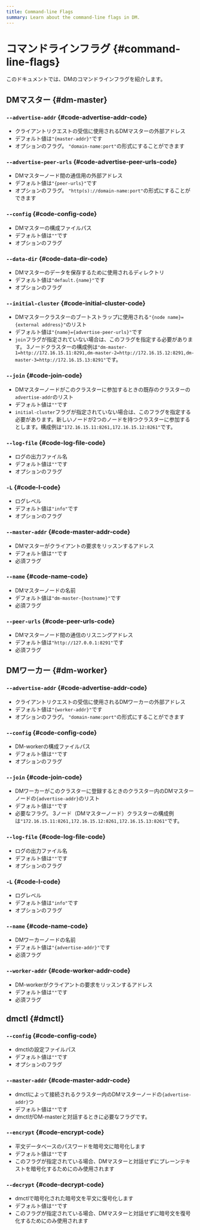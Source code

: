 ```yaml
---
title: Command-line Flags
summary: Learn about the command-line flags in DM.
---
```


# コマンドラインフラグ {#command-line-flags}

このドキュメントでは、DMのコマンドラインフラグを紹介します。

## DMマスター {#dm-master}

### <code>--advertise-addr</code> {#code-advertise-addr-code}

-   クライアントリクエストの受信に使用されるDMマスターの外部アドレス
-   デフォルト値は`"{master-addr}"`です
-   オプションのフラグ。 `"domain-name:port"`の形式にすることができます

### <code>--advertise-peer-urls</code> {#code-advertise-peer-urls-code}

-   DMマスターノード間の通信用の外部アドレス
-   デフォルト値は`"{peer-urls}"`です
-   オプションのフラグ。 `"http(s)://domain-name:port"`の形式にすることができます

### <code>--config</code> {#code-config-code}

-   DMマスターの構成ファイルパス
-   デフォルト値は`""`です
-   オプションのフラグ

### <code>--data-dir</code> {#code-data-dir-code}

-   DMマスターのデータを保存するために使用されるディレクトリ
-   デフォルト値は`"default.{name}"`です
-   オプションのフラグ

### <code>--initial-cluster</code> {#code-initial-cluster-code}

-   DMマスタークラスターのブートストラップに使用される`"{node name}={external address}"`のリスト
-   デフォルト値は`"{name}={advertise-peer-urls}"`です
-   `join`フラグが指定されていない場合は、このフラグを指定する必要があります。 3ノードクラスターの構成例は`"dm-master-1=http://172.16.15.11:8291,dm-master-2=http://172.16.15.12:8291,dm-master-3=http://172.16.15.13:8291"`です。

### <code>--join</code> {#code-join-code}

-   DMマスターノードがこのクラスターに参加するときの既存のクラスターの`advertise-addr`のリスト
-   デフォルト値は`""`です
-   `initial-cluster`フラグが指定されていない場合は、このフラグを指定する必要があります。新しいノードが2つのノードを持つクラスターに参加するとします。構成例は`"172.16.15.11:8261,172.16.15.12:8261"`です。

### <code>--log-file</code> {#code-log-file-code}

-   ログの出力ファイル名
-   デフォルト値は`""`です
-   オプションのフラグ

### <code>-L</code> {#code-l-code}

-   ログレベル
-   デフォルト値は`"info"`です
-   オプションのフラグ

### <code>--master-addr</code> {#code-master-addr-code}

-   DMマスターがクライアントの要求をリッスンするアドレス
-   デフォルト値は`""`です
-   必須フラグ

### <code>--name</code> {#code-name-code}

-   DMマスターノードの名前
-   デフォルト値は`"dm-master-{hostname}"`です
-   必須フラグ

### <code>--peer-urls</code> {#code-peer-urls-code}

-   DMマスターノード間の通信のリスニングアドレス
-   デフォルト値は`"http://127.0.0.1:8291"`です
-   必須フラグ

## DMワーカー {#dm-worker}

### <code>--advertise-addr</code> {#code-advertise-addr-code}

-   クライアントリクエストの受信に使用されるDMワーカーの外部アドレス
-   デフォルト値は`"{worker-addr}"`です
-   オプションのフラグ。 `"domain-name:port"`の形式にすることができます

### <code>--config</code> {#code-config-code}

-   DM-workerの構成ファイルパス
-   デフォルト値は`""`です
-   オプションのフラグ

### <code>--join</code> {#code-join-code}

-   DMワーカーがこのクラスターに登録するときのクラスター内のDMマスターノードの`{advertise-addr}`のリスト
-   デフォルト値は`""`です
-   必要なフラグ。 3ノード（DMマスターノード）クラスターの構成例は`"172.16.15.11:8261,172.16.15.12:8261,172.16.15.13:8261"`です。

### <code>--log-file</code> {#code-log-file-code}

-   ログの出力ファイル名
-   デフォルト値は`""`です
-   オプションのフラグ

### <code>-L</code> {#code-l-code}

-   ログレベル
-   デフォルト値は`"info"`です
-   オプションのフラグ

### <code>--name</code> {#code-name-code}

-   DMワーカーノードの名前
-   デフォルト値は`"{advertise-addr}"`です
-   必須フラグ

### <code>--worker-addr</code> {#code-worker-addr-code}

-   DM-workerがクライアントの要求をリッスンするアドレス
-   デフォルト値は`""`です
-   必須フラグ

## dmctl {#dmctl}

### <code>--config</code> {#code-config-code}

-   dmctlの設定ファイルパス
-   デフォルト値は`""`です
-   オプションのフラグ

### <code>--master-addr</code> {#code-master-addr-code}

-   dmctlによって接続されるクラスター内のDMマスターノードの`{advertise-addr}`つ
-   デフォルト値は`""`です
-   dmctlがDM-masterと対話するときに必要なフラグです。

### <code>--encrypt</code> {#code-encrypt-code}

-   平文データベースのパスワードを暗号文に暗号化します
-   デフォルト値は`""`です
-   このフラグが指定されている場合、DMマスターと対話せずにプレーンテキストを暗号化するためにのみ使用されます

### <code>--decrypt</code> {#code-decrypt-code}

-   dmctlで暗号化された暗号文を平文に復号化します
-   デフォルト値は`""`です
-   このフラグが指定されている場合、DMマスターと対話せずに暗号文を復号化するためにのみ使用されます
